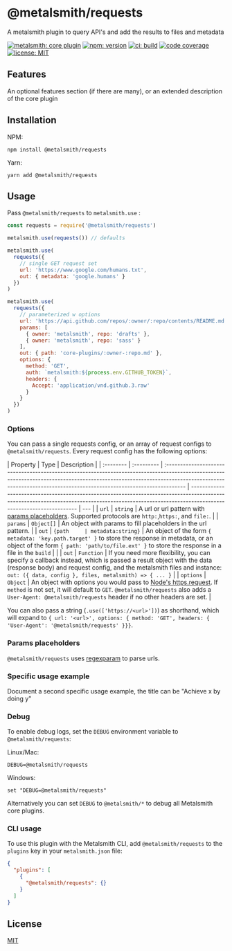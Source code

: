 # @metalsmith/requests

A metalsmith plugin to query API's and add the results to files and metadata

[![metalsmith: core plugin][metalsmith-badge]][metalsmith-url]
[![npm: version][npm-badge]][npm-url]
[![ci: build][ci-badge]][ci-url]
[![code coverage][codecov-badge]][codecov-url]
[![license: MIT][license-badge]][license-url]

## Features

An optional features section (if there are many), or an extended description of the core plugin

## Installation

NPM:

```
npm install @metalsmith/requests
```

Yarn:

```
yarn add @metalsmith/requests
```

## Usage

Pass `@metalsmith/requests` to `metalsmith.use` :

```js
const requests = require('@metalsmith/requests')

metalsmith.use(requests()) // defaults

metalsmith.use(
  requests({
    // single GET request set
    url: 'https://www.google.com/humans.txt',
    out: { metadata: 'google.humans' }
  })
)

metalsmith.use(
  requests({
    // parameterized w options
    url: 'https://api.github.com/repos/:owner/:repo/contents/README.md',
    params: [
      { owner: 'metalsmith', repo: 'drafts' },
      { owner: 'metalsmith', repo: 'sass' }
    ],
    out: { path: 'core-plugins/:owner-:repo.md' },
    options: {
      method: 'GET',
      auth: `metalsmith:${process.env.GITHUB_TOKEN}`,
      headers: {
        Accept: 'application/vnd.github.3.raw'
      }
    }
  })
)
```

### Options

You can pass a single requests config, or an array of request configs to `@metalsmith/requests`. Every request config has the following options:

| Property  | Type       | Description                                                                                                                                                                                                                                        |
| :-------- | :--------- | :------------------------------------------------------------------------------------------------------------------------------------------------------------------------------------------------------------------------------------------------- | ------------------------------------------------------------------------------------------------------------------------------------------------------------------------------------------------- | --- |
| `url`     | `string`   | A url or url pattern with [params placeholders](#params-placeholders). Supported protocols are `http:`,`https:`, and `file:`.                                                                                                                      |
| `params`  | `Object[]` | An object with params to fill placeholders in the url pattern.                                                                                                                                                                                     |
| `out`     | `{path     | metadata:string}`                                                                                                                                                                                                                                  | An object of the form `{ metadata: 'key.path.target' }` to store the response in metadata, or an object of the form `{ path: 'path/to/file.ext' }` to store the response in a file in the `build` |     |
| `out`     | `Function` | If you need more flexibility, you can specify a callback instead, which is passed a result object with the data (response body) and request config, and the metalsmith files and instance: `out: ({ data, config }, files, metalsmith) => { ... }` |
| `options` | `Object`   | An object with options you would pass to [Node's https.request](). If `method` is not set, it will default to `GET`. `@metalsmith/requests` also adds a `User-Agent: @metalsmith/requests` header if no other headers are set.                     |

You can also pass a string (`.use(['https://<url>'])`) as shorthand, which will expand to `{ url: '<url>', options: { method: 'GET', headers: { 'User-Agent': '@metalsmith/requests' }}}`.

### Params placeholders

`@metalsmith/requests` uses [regexparam]() to parse urls.

### Specific usage example

Document a second specific usage example, the title can be "Achieve x by doing y"

### Debug

To enable debug logs, set the `DEBUG` environment variable to `@metalsmith/requests`:

Linux/Mac:

```
DEBUG=@metalsmith/requests
```

Windows:

```
set "DEBUG=@metalsmith/requests"
```

Alternatively you can set `DEBUG` to `@metalsmith/*` to debug all Metalsmith core plugins.

### CLI usage

To use this plugin with the Metalsmith CLI, add `@metalsmith/requests` to the `plugins` key in your `metalsmith.json` file:

```json
{
  "plugins": [
    {
      "@metalsmith/requests": {}
    }
  ]
}
```

## License

[MIT](LICENSE)

[npm-badge]: https://img.shields.io/npm/v/@metalsmith/requests.svg
[npm-url]: https://www.npmjs.com/package/@metalsmith/requests
[ci-badge]: https://github.com/metalsmith/requests/actions/workflows/test.yml/badge.svg
[ci-url]: https://github.com/metalsmith/requests/actions/workflows/test.yml
[metalsmith-badge]: https://img.shields.io/badge/metalsmith-core_plugin-green.svg?longCache=true
[metalsmith-url]: https://metalsmith.io
[codecov-badge]: https://img.shields.io/coveralls/github/metalsmith/requests
[codecov-url]: https://coveralls.io/github/metalsmith/requests
[license-badge]: https://img.shields.io/github/license/metalsmith/requests
[license-url]: LICENSE
